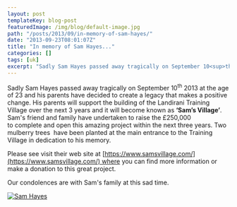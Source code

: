 ```yaml
---
layout: post
templateKey: blog-post
featuredImage: /img/blog/default-image.jpg
path: "/posts/2013/09/in-memory-of-sam-hayes/"
date: "2013-09-23T08:01:07Z"
title: "In memory of Sam Hayes..."
categories: []
tags: [uk]
excerpt: "Sadly Sam Hayes passed away tragically on September 10<sup>th</sup> 2013 at the age of 23 and his p..."
---
```


Sadly Sam Hayes passed away tragically on September 10<sup>th</sup> 2013 at the age of 23 and his parents have decided to create a legacy that makes a positive change. His parents will support the building of the Landirani Training Village over the next 3 years and it will become known as **‘Sam’s Village’**.  Sam's friend and family have undertaken to raise the £250,000 to complete and open this amazing project within the next three years. Two mulberry trees  have been planted at the main entrance to the Training Village in dedication to his memory.

Please see visit their web site at [https://www.samsvillage.com/](https://www.samsvillage.com/) where you can find more information or make a donation to this great project.

Our condolences are with Sam's family at this sad time.

[![Sam Hayes](https://f000.backblazeb2.com/file/avm-wp-uploads/2013/09/Sam-Hayes-300x225.jpg)](https://f000.backblazeb2.com/file/avm-wp-uploads/2013/09/Sam-Hayes.jpg)